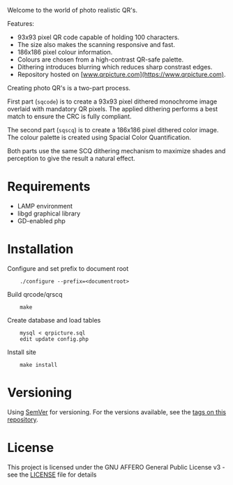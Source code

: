 Welcome to the world of photo realistic QR's.

Features:
*   93x93 pixel QR code capable of holding 100 characters.
*   The size also makes the scanning responsive and fast.
*   186x186 pixel colour information.
*   Colours are chosen from a high-contrast QR-safe palette.
*   Dithering introduces blurring which reduces sharp constrast edges.
*   Repository hosted on [www.qrpicture.com](https://www.qrpicture.com).
    
Creating photo QR's is a two-part process.

First part (`sqcode`) is to create a 93x93 pixel dithered monochrome image overlaid with mandatory QR pixels. 
The applied dithering performs a best match to ensure the CRC is fully compliant. 

The second part (`sqscq`) is to create a 186x186 pixel dithered color image.
The colour palette is created using Spacial Color Quantification.

Both parts use the same SCQ dithering mechanism to maximize shades and perception to give the result a natural effect.

# Requirements

*   LAMP environment
*   libgd graphical library
*   GD-enabled php

# Installation

Configure and set prefix to document root

```
	./configure --prefix=<documentroot>
```

Build qrcode/qrscq

```
	make
```

Create database and load tables

```
	mysql < qrpicture.sql
	edit update config.php
```

Install site

```
	make install
```
	
# Versioning

Using [SemVer](http://semver.org/) for versioning. For the versions available, see the [tags on this repository](https://github.com/xyzzy/qrpicture/tags).

# License

This project is licensed under the GNU AFFERO General Public License v3 - see the [LICENSE](LICENSE) file for details
